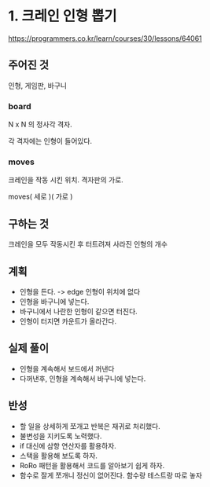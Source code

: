 # 1. 크레인 인형 뽑기

https://programmers.co.kr/learn/courses/30/lessons/64061

## 주어진 것

인형, 게임판, 바구니

### board

N x N 의 정사각 격자.

각 격자에는 인형이 들어있다. 

### moves

크레인을 작동 시킨 위치. 격자판의 가로.

moves( 세로 )( 가로 )

## 구하는 것

크레인을 모두 작동시킨 후 터트려져 사라진 인형의 개수

## 계획

- 인형을 든다. -> edge 인형이 위치에 없다
- 인형을 바구니에 넣는다. 
- 바구니에서 나란한 인형이 같으면 터진다.
- 인형이 터지면 카운트가 올라간다. 

## 실제 풀이
- 인형을 계속해서 보드에서 꺼낸다 
- 다꺼낸후, 인형을 계속해서 바구니에 넣는다. 

## 반성

- 할 일을 상세하게 쪼개고 반복은 재귀로 처리했다. 
- 불변성을 지키도록 노력했다. 
- if 대신에 삼항 연산자를 활용하자.
- 스택을 활용해 보도록 하자.
- RoRo 패턴을 활용해서 코드를 알아보기 쉽게 하자.
- 함수로 잘게 쪼개니 정신이 없어진다. 함수랑 테스트랑 따로 놓자 

